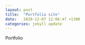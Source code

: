 ```yaml
---
layout: post
title:  "Portfolio site"
date:   2020-12-07 12:06:47 +1300
categories: jekyll update
---
```

Portfolio
